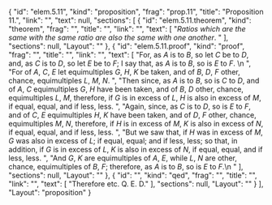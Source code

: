 {
  "id": "elem.5.11",
  "kind": "proposition",
  "frag": "prop.11",
  "title": "Proposition 11.",
  "link": "",
  "text": null,
  "sections": [
    {
      "id": "elem.5.11.theorem",
      "kind": "theorem",
      "frag": "",
      "title": "",
      "link": "",
      "text": [
        "<var>Ratios which are the same with the same ratio are also the same with one another</var>. "
      ],
      "sections": null,
      "Layout": ""
    },
    {
      "id": "elem.5.11.proof",
      "kind": "proof",
      "frag": "",
      "title": "",
      "link": "",
      "text": [
        "For, as <var>A</var> is to <var>B</var>, so let <var>C</var> be to <var>D</var>, and, as <var>C</var> is to <var>D</var>, so let <var>E</var> be to <var>F</var>; I say that, as <var>A</var> is to <var>B</var>, so is <var>E</var> to <var>F</var>. \n      ",
        "For of <var>A</var>, <var>C</var>, <var>E</var> let equimultiples <var>G</var>, <var>H</var>, <var>K</var> be taken, and of <var>B</var>, <var>D</var>, <var>F</var> other, chance, equimultiples <var>L</var>, <var>M</var>, <var>N</var>. ",
        "Then since, as <var>A</var> is to <var>B</var>, so is <var>C</var> to <var>D</var>, and of <var>A</var>, <var>C</var> equimultiples <var>G</var>, <var>H</var> have been taken, and of <var>B</var>, <var>D</var> other, chance, equimultiples <var>L</var>, <var>M</var>, therefore, if <var>G</var> is in excess of <var>L</var>, <var>H</var> is also in excess of <var>M</var>, if equal, equal, and if less, less. ",
        "Again, since, as <var>C</var> is to <var>D</var>, so is <var>E</var> to <var>F</var>, and of <var>C</var>, <var>E</var> equimultiples <var>H</var>, <var>K</var> have been taken, and of <var>D</var>, <var>F</var> other, chance, equimultiples <var>M</var>, <var>N</var>, therefore, if <var>H</var> is in excess of <var>M</var>, <var>K</var> is also in excess of <var>N</var>, if equal, equal, and if less, less. ",
        "But we saw that, if <var>H</var> was in excess of <var>M</var>, <var>G</var> was also in excess of <var>L</var>; if equal, equal; and if less, less; so that, in addition, if <var>G</var> is in excess of <var>L</var>, <var>K</var> is also in excess of <var>N</var>, if equal, equal, and if less, less. ",
        "And <var>G</var>, <var>K</var> are equimultiples of <var>A</var>, <var>E</var>, while <var>L</var>, <var>N</var> are other, chance, equimultiples of <var>B</var>, <var>F</var>; therefore, as <var>A</var> is to <var>B</var>, so is <var>E</var> to <var>F</var>.\n      "
      ],
      "sections": null,
      "Layout": ""
    },
    {
      "id": "",
      "kind": "qed",
      "frag": "",
      "title": "",
      "link": "",
      "text": [
        "Therefore etc. Q. E. D."
      ],
      "sections": null,
      "Layout": ""
    }
  ],
  "Layout": "proposition"
}
